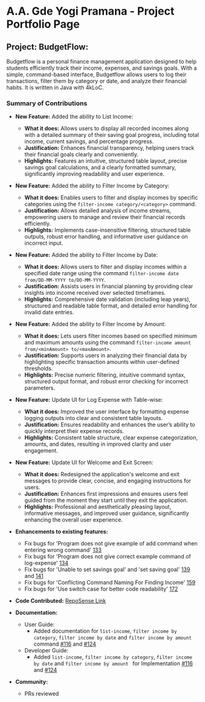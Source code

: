 # A.A. Gde Yogi Pramana - Project Portfolio Page

## Project: BudgetFlow:
Budgetflow is a personal finance management application designed to help students efficiently track their income,
expenses, and savings goals. With a simple, command-based interface, Budgetflow allows users to log their transactions,
filter them by category or date, and analyze their financial habits. It is written in Java with 4kLoC.

### Summary of Contributions
* __New Feature:__ Added the ability to List Income:
    * **What it does:** Allows users to display all recorded incomes along with a detailed summary of their saving goal progress, including total income, current savings, and percentage progress.
    * **Justification:** Enhances financial transparency, helping users track their financial goals clearly and conveniently.
    * **Highlights:** Features an intuitive, structured table layout, precise savings goal calculations, and a clearly formatted summary, significantly improving readability and user experience.

* __New Feature:__ Added the ability to Filter Income by Category:
    * **What it does:** Enables users to filter and display incomes by specific categories using the `filter-income category/<category>` command.
    * **Justification:** Allows detailed analysis of income streams, empowering users to manage and review their financial records efficiently.
    * **Highlights:** Implements case-insensitive filtering, structured table outputs, robust error handling, and informative user guidance on incorrect input.

* __New Feature:__ Added the ability to Filter Income by Date:
    * **What it does:** Allows users to filter and display incomes within a specified date range using the command `filter-income date from/DD-MM-YYYY to/DD-MM-YYYY`.
    * **Justification:** Assists users in financial planning by providing clear insights into income received over selected timeframes.
    * **Highlights:** Comprehensive date validation (including leap years), structured and readable table format, and detailed error handling for invalid date entries.

* __New Feature:__ Added the ability to Filter Income by Amount:
    * **What it does:** Lets users filter incomes based on specified minimum and maximum amounts using the command `filter-income amount from/<minAmount> to/<maxAmount>`.
    * **Justification:** Supports users in analyzing their financial data by highlighting specific transaction amounts within user-defined thresholds.
    * **Highlights:** Precise numeric filtering, intuitive command syntax, structured output format, and robust error checking for incorrect parameters.

* __New Feature:__ Update UI for Log Expense with Table-wise:
    * **What it does:** Improved the user interface by formatting expense logging outputs into clear and consistent table layouts.
    * **Justification:** Ensures readability and enhances the user’s ability to quickly interpret their expense records.
    * **Highlights:** Consistent table structure, clear expense categorization, amounts, and dates, resulting in improved clarity and user engagement.

* __New Feature:__ Update UI for Welcome and Exit Screen:
    * **What it does:** Redesigned the application's welcome and exit messages to provide clear, concise, and engaging instructions for users.
    * **Justification:** Enhances first impressions and ensures users feel guided from the moment they start until they exit the application.
    * **Highlights:** Professional and aesthetically pleasing layout, informative messages, and improved user guidance, significantly enhancing the overall user experience.

  
* __Enhancements to existing features:__
    * Fix bugs for 'Program does not give example of add command when entering wrong command' [133](https://github.com/AY2425S2-CS2113-T11a-1/tp/issues/133)
    * Fix bugs for 'Program does not give correct example command of log-expense' [134](https://github.com/AY2425S2-CS2113-T11a-1/tp/issues/134)
    * Fix bugs for 'Unable to set savings goal' and 'set saving goal' [139](https://github.com/AY2425S2-CS2113-T11a-1/tp/issues/139) and [141](https://github.com/AY2425S2-CS2113-T11a-1/tp/issues/141)
    * Fix bugs for 'Conflicting Command Naming For Finding Income' [159](https://github.com/AY2425S2-CS2113-T11a-1/tp/issues/159) 
    * Fix bugs for 'Use switch case for better code readability' [172](https://github.com/AY2425S2-CS2113-T11a-1/tp/issues/172)


* __Code Contributed:__ [RepoSense Link](https://nus-cs2113-ay2425s2.github.io/tp-dashboard/?search=igoy&sort=groupTitle&sortWithin=title&timeframe=commit&mergegroup=&groupSelect=groupByRepos&breakdown=true&checkedFileTypes=docs~functional-code~test-code~other&since=2025-02-21&tabOpen=true&tabType=authorship&tabAuthor=IgoyAI&tabRepo=AY2425S2-CS2113-T11a-1%2Ftp%5Bmaster%5D&authorshipIsMergeGroup=false&authorshipFileTypes=docs~functional-code~test-code~other&authorshipIsBinaryFileTypeChecked=false&authorshipIsIgnoredFilesChecked=false)


* __Documentation:__
    * User Guide:
        * Added documentation for `list-income`, `filter income by category`, `filter income by date` and `filter income by amount ` command [#116](https://github.com/AY2425S2-CS2113-T11a-1/tp/pull/116) and [#124](https://github.com/AY2425S2-CS2113-T11a-1/tp/pull/124)
    * Developer Guide:
        * Added `list-income`, `filter income by category`, `filter income by date` and `filter income by amount ` for Implementation [#116](https://github.com/AY2425S2-CS2113-T11a-1/tp/pull/116) and [#124](https://github.com/AY2425S2-CS2113-T11a-1/tp/pull/124)


* __Community:__
    * PRs reviewed